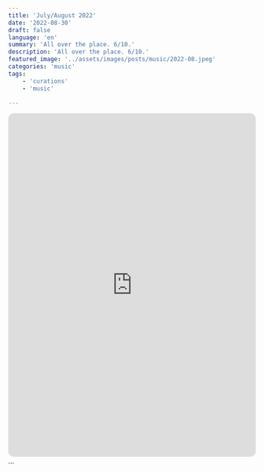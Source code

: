 ```yaml
---
title: 'July/August 2022'
date: '2022-08-30'
draft: false
language: 'en'
summary: 'All over the place. 6/10.'
description: 'All over the place. 6/10.'
featured_image: '../assets/images/posts/music/2022-08.jpeg'
categories: 'music'
tags:
    - 'curations'
    - 'music'

---
```

<!-- @format -->
<iframe
    style="border-radius:12px"
    src="https://open.spotify.com/embed/playlist/78NKaVt0CGj2iKgysPc2Zv"
    width="100%"
    height="700"
    frameBorder="0"
    allowfullscreen=""
    allow="
        autoplay;
        clipboard-write;
        encrypted-media;
        fullscreen;
        picture-in-picture
        "
    loading="lazy"
    ></iframe>
...
